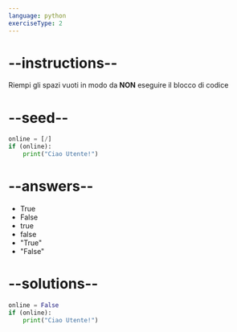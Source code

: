 ```yaml
---
language: python
exerciseType: 2
---
```


# --instructions--

Riempi gli spazi vuoti in modo da **NON** eseguire il blocco di codice

# --seed--

```python
online = [/]
if (online):
    print("Ciao Utente!")
```

# --answers--

- True
- False
- true
- false
- "True"
- "False"

# --solutions--

```python
online = False
if (online):
    print("Ciao Utente!")
```
